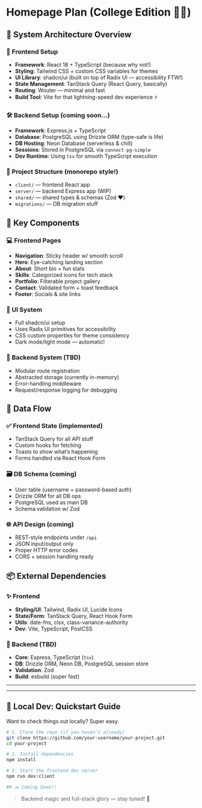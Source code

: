 # Homepage Plan (College Edition 🧑‍💻)

## 🚀 System Architecture Overview

### 🎨 Frontend Setup
- **Framework**: React 18 + TypeScript (because why not!)
- **Styling**: Tailwind CSS + custom CSS variables for themes
- **UI Library**: shadcn/ui (built on top of Radix UI — accessibility FTW!)
- **State Management**: TanStack Query (React Query, basically)
- **Routing**: Wouter — minimal and fast
- **Build Tool**: Vite for that lightning-speed dev experience ⚡

### 🛠️ Backend Setup (coming soon...)
- **Framework**: Express.js + TypeScript
- **Database**: PostgreSQL using Drizzle ORM (type-safe is life)
- **DB Hosting**: Neon Database (serverless & chill)
- **Sessions**: Stored in PostgreSQL via `connect-pg-simple`
- **Dev Runtime**: Using `tsx` for smooth TypeScript execution

### 📁 Project Structure (monorepo style!)
- `client/` — frontend React app
- `server/` — backend Express app (WIP)
- `shared/` — shared types & schemas (Zod ❤️)
- `migrations/` — DB migration stuff

## 🧩 Key Components

### 💻 Frontend Pages
- **Navigation**: Sticky header w/ smooth scroll
- **Hero**: Eye-catching landing section
- **About**: Short bio + fun stats
- **Skills**: Categorized icons for tech stack
- **Portfolio**: Filterable project gallery
- **Contact**: Validated form + toast feedback
- **Footer**: Socials & site links

### 🧱 UI System
- Full shadcn/ui setup
- Uses Radix UI primitives for accessibility
- CSS custom properties for theme consistency
- Dark mode/light mode — automatic!

### 🧠 Backend System (TBD)
- Modular route registration
- Abstracted storage (currently in-memory)
- Error-handling middleware
- Request/response logging for debugging

## 🔄 Data Flow

### ✅ Frontend State (implemented)
- TanStack Query for all API stuff
- Custom hooks for fetching
- Toasts to show what’s happening
- Forms handled via React Hook Form

### 🗃️ DB Schema (coming)
- User table (username + password-based auth)
- Drizzle ORM for all DB ops
- PostgreSQL used as main DB
- Schema validation w/ Zod

### 🌐 API Design (coming)
- REST-style endpoints under `/api`
- JSON input/output only
- Proper HTTP error codes
- CORS + session handling ready

## 📦 External Dependencies

### ✨ Frontend
- **Styling/UI**: Tailwind, Radix UI, Lucide Icons
- **State/Form**: TanStack Query, React Hook Form
- **Utils**: date-fns, clsx, class-variance-authority
- **Dev**: Vite, TypeScript, PostCSS

### 🧪 Backend (TBD)
- **Core**: Express, TypeScript (`tsx`)
- **DB**: Drizzle ORM, Neon DB, PostgreSQL session store
- **Validation**: Zod
- **Build**: esbuild (super fast)

---

---

## 🧪 Local Dev: Quickstart Guide

Want to check things out locally? Super easy.

```bash
# 1. Clone the repo (if you haven’t already)
git clone https://github.com/your-username/your-project.git
cd your-project

# 2. Install dependencies
npm install

# 3. Start the frontend dev server
npm run dev:client

## 🔜 Coming Soon!!
```
> Backend magic and full-stack glory — stay tuned! 🎉
